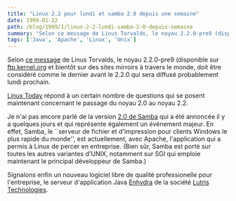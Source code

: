 ```yaml
---
title: "Linux 2.2 pour lundi et samba 2.0 depuis une semaine"
date: 1999-01-22
path: /blog/1999/1/linux-2-2-lundi-samba-2-0-depuis-semaine
summary: "Selon ce message de Linus Torvalds, le noyau 2.2.0-pre9 (disponible sur ftp.kernel.org et bientôt sur des sites mirroirs à travers le monde, doit être considéré comme le dernier avant le 2.2.0 qui sera diffusé probablement lundi prochain."
tags: ['Java', 'Apache', 'Linux', 'Unix']
---
```


<P>
Selon <A HREF="http://lwn.net/daily/2.2final.html">ce message</A>
de Linus Torvalds, le noyau 2.2.0-pre9 (disponible sur
<A HREF="ftp://ftp.kernel.org">ftp.kernel.org</A> et bientôt sur des
sites mirroirs à travers le monde, doit être considéré comme
le dernier avant le 2.2.0 qui sera diffusé probablement lundi prochain.
</P>

<P>
<A HREF="http://www.linuxtoday.com/stories/2291.html">Linux Today</A>
répond à un certain nombre de questions qui se posent maintenant
concernant le passage du noyau 2.0 au noyau 2.2.
</P>

<P>
Je n'ai pas encore parlé de la version <A HREF="http://fr.samba.org/samba/whatsnew/samba2.0.press.html">2.0 de
Samba</A> qui a été annoncée il y a quelques jours et qui représente
également un événement majeur. En effet, Samba, le ``serveur de
fichier et d'impression pour clients Windows le plus rapide du monde'',
est actuellement, avec Apache, l'application qui a permis à Linux de
percer en entreprise.  (Bien sûr, Samba est porté sur toutes les autres
variantes d'UNIX, notamment sur SGI qui emploie maintenant le principal
développeur de Samba.)
</P>

<P>
Signalons enfin un nouveau logiciel libre de qualité
professionelle pour l'entreprise, le serveur d'application Java
<A HREF="http://www.enhydra.org/">Enhydra</A> de la société <A HREF="http://www.lutris.com/">Lutris Technologies</A>.
</P>


